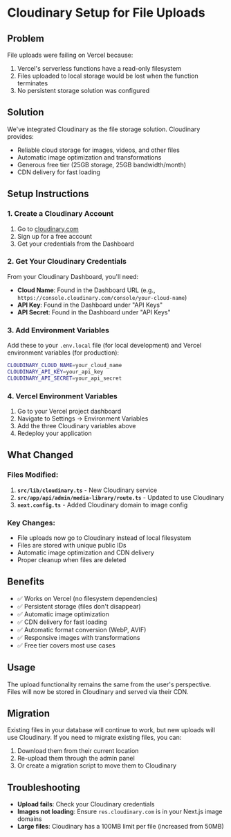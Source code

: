 # Cloudinary Setup for File Uploads

## Problem
File uploads were failing on Vercel because:
1. Vercel's serverless functions have a read-only filesystem
2. Files uploaded to local storage would be lost when the function terminates
3. No persistent storage solution was configured

## Solution
We've integrated Cloudinary as the file storage solution. Cloudinary provides:
- Reliable cloud storage for images, videos, and other files
- Automatic image optimization and transformations
- Generous free tier (25GB storage, 25GB bandwidth/month)
- CDN delivery for fast loading

## Setup Instructions

### 1. Create a Cloudinary Account
1. Go to [cloudinary.com](https://cloudinary.com)
2. Sign up for a free account
3. Get your credentials from the Dashboard

### 2. Get Your Cloudinary Credentials
From your Cloudinary Dashboard, you'll need:
- **Cloud Name**: Found in the Dashboard URL (e.g., `https://console.cloudinary.com/console/your-cloud-name`)
- **API Key**: Found in the Dashboard under "API Keys"
- **API Secret**: Found in the Dashboard under "API Keys"

### 3. Add Environment Variables
Add these to your `.env.local` file (for local development) and Vercel environment variables (for production):

```bash
CLOUDINARY_CLOUD_NAME=your_cloud_name
CLOUDINARY_API_KEY=your_api_key
CLOUDINARY_API_SECRET=your_api_secret
```

### 4. Vercel Environment Variables
1. Go to your Vercel project dashboard
2. Navigate to Settings → Environment Variables
3. Add the three Cloudinary variables above
4. Redeploy your application

## What Changed

### Files Modified:
1. **`src/lib/cloudinary.ts`** - New Cloudinary service
2. **`src/app/api/admin/media-library/route.ts`** - Updated to use Cloudinary
3. **`next.config.ts`** - Added Cloudinary domain to image config

### Key Changes:
- File uploads now go to Cloudinary instead of local filesystem
- Files are stored with unique public IDs
- Automatic image optimization and CDN delivery
- Proper cleanup when files are deleted

## Benefits
- ✅ Works on Vercel (no filesystem dependencies)
- ✅ Persistent storage (files don't disappear)
- ✅ Automatic image optimization
- ✅ CDN delivery for fast loading
- ✅ Automatic format conversion (WebP, AVIF)
- ✅ Responsive images with transformations
- ✅ Free tier covers most use cases

## Usage
The upload functionality remains the same from the user's perspective. Files will now be stored in Cloudinary and served via their CDN.

## Migration
Existing files in your database will continue to work, but new uploads will use Cloudinary. If you need to migrate existing files, you can:
1. Download them from their current location
2. Re-upload them through the admin panel
3. Or create a migration script to move them to Cloudinary

## Troubleshooting
- **Upload fails**: Check your Cloudinary credentials
- **Images not loading**: Ensure `res.cloudinary.com` is in your Next.js image domains
- **Large files**: Cloudinary has a 100MB limit per file (increased from 50MB) 